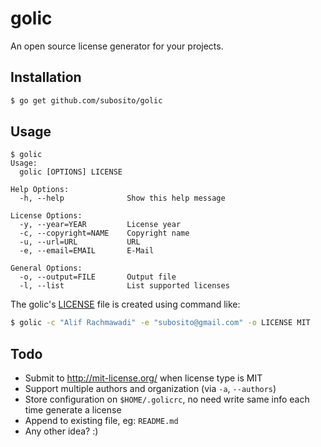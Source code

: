 # golic

An open source license generator for your projects.

## Installation

```bash
$ go get github.com/subosito/golic
```

## Usage

```
$ golic
Usage:
  golic [OPTIONS] LICENSE

Help Options:
  -h, --help              Show this help message

License Options:
  -y, --year=YEAR         License year
  -c, --copyright=NAME    Copyright name
  -u, --url=URL           URL
  -e, --email=EMAIL       E-Mail

General Options:
  -o, --output=FILE       Output file
  -l, --list              List supported licenses
```

The golic's [LICENSE](./LICENSE) file is created using command like:

```bash
$ golic -c "Alif Rachmawadi" -e "subosito@gmail.com" -o LICENSE MIT
```

## Todo

- Submit to http://mit-license.org/ when license type is MIT
- Support multiple authors and organization (via `-a`, `--authors`)
- Store configuration on `$HOME/.golicrc`, no need write same info each time generate a license
- Append to existing file, eg: `README.md`
- Any other idea? :)

